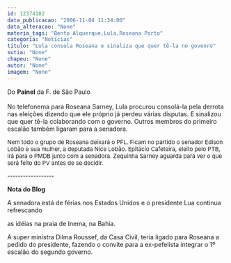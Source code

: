 ```yaml
---
id: 12374182
data_publicacao: "2006-11-04 11:34:00"
data_alteracao: "None"
materia_tags: "Bento Alquerque,Lula,Roseana Porto"
categoria: "Notícias"
titulo: "Lula consola Roseana e sinaliza que quer tê-la no govenro"
sutia: "None"
chapeu: "None"
autor: "None"
imagem: "None"
---
```

<p><P><SPAN style=\"FONT-FAMILY: Verdana; mso-bidi-font-weight: bold\">Do <B>Painel</B> da F. de São Paulo<BR><BR></SPAN><SPAN style=\"FONT-FAMILY: Verdana\">No telefonema para Roseana Sarney, Lula procurou consolá-la pela derrota nas eleições dizendo que ele próprio já perdeu várias disputas. E sinalizou que quer tê-la colaborando com o governo. Outros membros do primeiro escalão também ligaram para a senadora. <SPAN style=\"mso-bidi-font-weight: bold\"><?xml:namespace prefix = o ns = \"urn:schemas-microsoft-com:office:office\" /><o:p></o:p></SPAN></SPAN></P></p>
<p><P><SPAN style=\"FONT-FAMILY: Verdana\"><FONT size=3><FONT size=2>Nem todo o grupo de Roseana deixará o PFL. Ficam no partido o senador Edison Lobão e sua mulher, a deputada Nice Lobão. Epitácio Cafeteira, eleito pelo PTB, irá para o PMDB junto com a senadora. Zequinha Sarney aguarda para ver o que será feito do PV antes de se decidir.</FONT></FONT></SPAN></P></p>
<p><P><SPAN style=\"FONT-FAMILY: Verdana\"><FONT size=3><FONT size=2>------------------</FONT></FONT></SPAN></P></p>
<p><P><SPAN style=\"FONT-FAMILY: Verdana\"><o:p><STRONG>Nota do Blog</STRONG></o:p></SPAN></P></p>
<p><P><SPAN style=\"FONT-FAMILY: Verdana\"><o:p>A senadora está de férias nos Estados Unidos e o presidente Lua continua refrescando</p>
<p> as idéias na praia de Inema, na Bahia. </o:p></SPAN></P></p>
<p><P><SPAN style=\"FONT-FAMILY: Verdana\"><o:p>A super ministra Dilma Roussef, da Casa Civil, teria ligado para Roseana a pedido do presidente, fazendo o convite para a ex-pefelista integrar o 1º escalão do segundo governo.</o:p></SPAN></P> </p>
